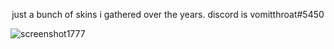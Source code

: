 <p align="center">
just a bunch of skins i gathered over the years. discord is vomitthroat#5450
</p>


![screenshot1777](https://user-images.githubusercontent.com/115581709/195169790-44d97165-34e2-41f6-8cd4-6cb03ebab43a.jpg)

